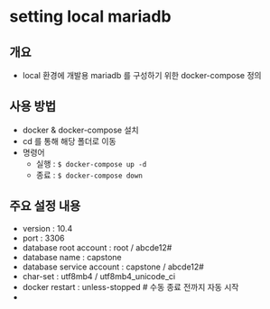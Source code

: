 # setting local mariadb

## 개요
- local 환경에 개발용 mariadb 를 구성하기 위한 docker-compose 정의

## 사용 방법
- docker & docker-compose 설치
- cd 를 통해 해당 폴더로 이동
- 명령어
  - 실행 : <code>$ docker-compose up -d</code>
  - 종료 : <code>$ docker-compose down</code>

## 주요 설정 내용
- version : 10.4
- port : 3306
- database root account : root / abcde12#
- database name : capstone
- database service account : capstone / abcde12#
- char-set : utf8mb4 / utf8mb4_unicode_ci
- docker restart : unless-stopped # 수동 종료 전까지 자동 시작
- 